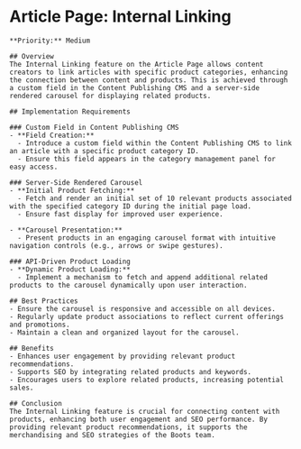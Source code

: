 # Article Page: Internal Linking

    **Priority:** Medium

    ## Overview
    The Internal Linking feature on the Article Page allows content creators to link articles with specific product categories, enhancing the connection between content and products. This is achieved through a custom field in the Content Publishing CMS and a server-side rendered carousel for displaying related products.

    ## Implementation Requirements

    ### Custom Field in Content Publishing CMS
    - **Field Creation:**
      - Introduce a custom field within the Content Publishing CMS to link an article with a specific product category ID.
      - Ensure this field appears in the category management panel for easy access.

    ### Server-Side Rendered Carousel
    - **Initial Product Fetching:**
      - Fetch and render an initial set of 10 relevant products associated with the specified category ID during the initial page load.
      - Ensure fast display for improved user experience.

    - **Carousel Presentation:**
      - Present products in an engaging carousel format with intuitive navigation controls (e.g., arrows or swipe gestures).

    ### API-Driven Product Loading
    - **Dynamic Product Loading:**
      - Implement a mechanism to fetch and append additional related products to the carousel dynamically upon user interaction.

    ## Best Practices
    - Ensure the carousel is responsive and accessible on all devices.
    - Regularly update product associations to reflect current offerings and promotions.
    - Maintain a clean and organized layout for the carousel.

    ## Benefits
    - Enhances user engagement by providing relevant product recommendations.
    - Supports SEO by integrating related products and keywords.
    - Encourages users to explore related products, increasing potential sales.

    ## Conclusion
    The Internal Linking feature is crucial for connecting content with products, enhancing both user engagement and SEO performance. By providing relevant product recommendations, it supports the merchandising and SEO strategies of the Boots team.
